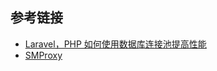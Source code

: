 ## 参考链接
- [Laravel，PHP 如何使用数据库连接池提高性能 ](https://learnku.com/articles/20793)
- [ SMProxy](https://github.com/louislivi/SMProxy/tree/v1.3.1)